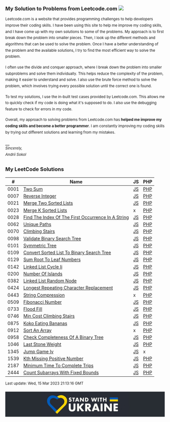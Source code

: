 ### My Solution to Problems from Leetcode.com <img src="https://media.giphy.com/media/ZECV5BL5Y6aM1M4Szj/giphy.gif" width="50">

<sup>Leetcode.com is a website that provides programming challenges to help developers improve their coding skills. I
have
been using this site to help me improve my coding skills, and I have come up with my own solutions to some of the
problems. My approach is to first break down the problem into smaller pieces. Then, I look up the different methods and
algorithms that can be used to solve the problem. Once I have a better understanding of the problem and the available
solutions, I try to find the most efficient way to solve the problem.

</sup><sup>
I often use the divide and conquer approach, where I break down the problem into smaller subproblems and solve them
individually. This helps reduce the complexity of the problem, making it easier to understand and solve. I also use the
brute force method to solve the problem, which involves trying every possible solution until the correct one is found.

</sup><sup>
To test my solutions, I use the in-built test cases provided by Leetcode.com. This allows me to quickly check if my code
is doing what it's supposed to do. I also use the debugging feature to check for errors in my code.

</sup><sup>
Overall, my approach to solving problems from Leetcode.com has **helped me improve my coding skills and become a better
programmer**. I am constantly improving my coding skills by trying out different solutions and learning from my
mistakes.</sup>

__<br/>
<sup>*Sincerely, <br/>
Andrii Sokol*</sup>

### My LeetCode Solutions

<!-- LeetCode Solutions Table -->
|   #   | Name  | JS   | PHP  |
|-------|-------|------|------|
| 0001 |   [Two Sum](https://leetcode.com/problems/two-sum/)   |  [JS](https://github.com/akunopaka/leetcode/blob/master/js/1--two-sum.js)  |  [PHP](https://github.com/akunopaka/leetcode/blob/master/php/1--two-sum.php)  |
| 0007 |   [Reverse Integer](https://leetcode.com/problems/reverse-integer/)   |  [JS](https://github.com/akunopaka/leetcode/blob/master/js/7--reverse-integer.js)  |  [PHP](https://github.com/akunopaka/leetcode/blob/master/php/7--reverse-integer.php)  |
| 0021 |   [Merge Two Sorted Lists](https://leetcode.com/problems/merge-two-sorted-lists/)   |  [JS](https://github.com/akunopaka/leetcode/blob/master/js/21--merge-two-sorted-lists.js)  |  [PHP](https://github.com/akunopaka/leetcode/blob/master/php/21--merge-two-sorted-lists.php)  |
| 0023 |   [Merge K Sorted Lists](https://leetcode.com/problems/merge-k-sorted-lists/)   |  x  |  [PHP](https://github.com/akunopaka/leetcode/blob/master/php/0023--merge-k-sorted-lists.php)  |
| 0028 |   [Find The Index Of The First Occurrence In A String](https://leetcode.com/problems/find-the-index-of-the-first-occurrence-in-a-string/)   |  [JS](https://github.com/akunopaka/leetcode/blob/master/js/28--find-the-index-of-the-first-occurrence-in-a-string.js)  |  [PHP](https://github.com/akunopaka/leetcode/blob/master/php/28--find-the-index-of-the-first-occurrence-in-a-string.php)  |
| 0062 |   [Unique Paths](https://leetcode.com/problems/unique-paths/)   |  [JS](https://github.com/akunopaka/leetcode/blob/master/js/62--unique-paths.js)  |  [PHP](https://github.com/akunopaka/leetcode/blob/master/php/62--unique-paths.php)  |
| 0070 |   [Climbing Stairs](https://leetcode.com/problems/climbing-stairs/)   |  [JS](https://github.com/akunopaka/leetcode/blob/master/js/70--climbing-stairs.js)  |  [PHP](https://github.com/akunopaka/leetcode/blob/master/php/70--climbing-stairs.php)  |
| 0098 |   [Validate Binary Search Tree](https://leetcode.com/problems/validate-binary-search-tree/)   |  [JS](https://github.com/akunopaka/leetcode/blob/master/js/98--validate-binary-search-tree.js)  |  [PHP](https://github.com/akunopaka/leetcode/blob/master/php/98--validate-binary-search-tree.php)  |
| 0101 |   [Symmetric Tree](https://leetcode.com/problems/symmetric-tree/)   |  [JS](https://github.com/akunopaka/leetcode/blob/master/js/0101--symmetric-tree.js)  |  [PHP](https://github.com/akunopaka/leetcode/blob/master/php/0101--symmetric-tree.php)  |
| 0109 |   [Convert Sorted List To Binary Search Tree](https://leetcode.com/problems/convert-sorted-list-to-binary-search-tree/)   |  [JS](https://github.com/akunopaka/leetcode/blob/master/js/0109--convert-sorted-list-to-binary-search-tree.js)  |  [PHP](https://github.com/akunopaka/leetcode/blob/master/php/0109--convert-sorted-list-to-binary-search-tree.php)  |
| 0129 |   [Sum Root To Leaf Numbers](https://leetcode.com/problems/sum-root-to-leaf-numbers/)   |  [JS](https://github.com/akunopaka/leetcode/blob/master/js/0129--sum-root-to-leaf-numbers.js)  |  [PHP](https://github.com/akunopaka/leetcode/blob/master/php/0129--sum-root-to-leaf-numbers.php)  |
| 0142 |   [Linked List Cycle Ii](https://leetcode.com/problems/linked-list-cycle-ii/)   |  [JS](https://github.com/akunopaka/leetcode/blob/master/js/142--linked-list-cycle-ii.js)  |  [PHP](https://github.com/akunopaka/leetcode/blob/master/php/142--linked-list-cycle-ii.php)  |
| 0200 |   [Number Of Islands](https://leetcode.com/problems/number-of-islands/)   |  [JS](https://github.com/akunopaka/leetcode/blob/master/js/200--number-of-islands.js)  |  [PHP](https://github.com/akunopaka/leetcode/blob/master/php/200--number-of-islands.php)  |
| 0382 |   [Linked List Random Node](https://leetcode.com/problems/linked-list-random-node/)   |  [JS](https://github.com/akunopaka/leetcode/blob/master/js/382--linked-list-random-node.js)  |  [PHP](https://github.com/akunopaka/leetcode/blob/master/php/382--linked-list-random-node.php)  |
| 0424 |   [Longest Repeating Character Replacement](https://leetcode.com/problems/longest-repeating-character-replacement/)   |  [JS](https://github.com/akunopaka/leetcode/blob/master/js/424--longest-repeating-character-replacement.js)  |  [PHP](https://github.com/akunopaka/leetcode/blob/master/php/424--longest-repeating-character-replacement.php)  |
| 0443 |   [String Compression](https://leetcode.com/problems/string-compression/)   |  x  |  [PHP](https://github.com/akunopaka/leetcode/blob/master/php/443--string-compression.php)  |
| 0509 |   [Fibonacci Number](https://leetcode.com/problems/fibonacci-number/)   |  [JS](https://github.com/akunopaka/leetcode/blob/master/js/509--fibonacci-number.js)  |  [PHP](https://github.com/akunopaka/leetcode/blob/master/php/509--fibonacci-number.php)  |
| 0733 |   [Flood Fill](https://leetcode.com/problems/flood-fill/)   |  [JS](https://github.com/akunopaka/leetcode/blob/master/js/733--flood-fill.js)  |  [PHP](https://github.com/akunopaka/leetcode/blob/master/php/733--flood-fill.php)  |
| 0746 |   [Min Cost Climbing Stairs](https://leetcode.com/problems/min-cost-climbing-stairs/)   |  [JS](https://github.com/akunopaka/leetcode/blob/master/js/746--min-cost-climbing-stairs.js)  |  [PHP](https://github.com/akunopaka/leetcode/blob/master/php/746--min-cost-climbing-stairs.php)  |
| 0875 |   [Koko Eating Bananas](https://leetcode.com/problems/koko-eating-bananas/)   |  [JS](https://github.com/akunopaka/leetcode/blob/master/js/875--koko-eating-bananas.js)  |  [PHP](https://github.com/akunopaka/leetcode/blob/master/php/875--koko-eating-bananas.php)  |
| 0912 |   [Sort An Array](https://leetcode.com/problems/sort-an-array/)   |  x  |  [PHP](https://github.com/akunopaka/leetcode/blob/master/php/912--sort-an-array.php)  |
| 0958 |   [Check Completeness Of A Binary Tree](https://leetcode.com/problems/check-completeness-of-a-binary-tree/)   |  [JS](https://github.com/akunopaka/leetcode/blob/master/js/958--check-completeness-of-a-binary-tree.js)  |  [PHP](https://github.com/akunopaka/leetcode/blob/master/php/958--check-completeness-of-a-binary-tree.php)  |
| 1046 |   [Last Stone Weight](https://leetcode.com/problems/last-stone-weight/)   |  [JS](https://github.com/akunopaka/leetcode/blob/master/js/1046--last-stone-weight.js)  |  [PHP](https://github.com/akunopaka/leetcode/blob/master/php/1046--last-stone-weight.php)  |
| 1345 |   [Jump Game Iv](https://leetcode.com/problems/jump-game-iv/)   |  [JS](https://github.com/akunopaka/leetcode/blob/master/js/1345--jump-game-iv.js)  |  x  |
| 1539 |   [Kth Missing Positive Number](https://leetcode.com/problems/kth-missing-positive-number/)   |  [JS](https://github.com/akunopaka/leetcode/blob/master/js/1539--kth-missing-positive-number.js)  |  [PHP](https://github.com/akunopaka/leetcode/blob/master/php/1539--kth-missing-positive-number.php)  |
| 2187 |   [Minimum Time To Complete Trips](https://leetcode.com/problems/minimum-time-to-complete-trips/)   |  [JS](https://github.com/akunopaka/leetcode/blob/master/js/2187--minimum-time-to-complete-trips.js)  |  [PHP](https://github.com/akunopaka/leetcode/blob/master/php/2187--minimum-time-to-complete-trips.php)  |
| 2444 |   [Count Subarrays With Fixed Bounds](https://leetcode.com/problems/count-subarrays-with-fixed-bounds/)   |  [JS](https://github.com/akunopaka/leetcode/blob/master/js/2444--count-subarrays-with-fixed-bounds.js)  |  [PHP](https://github.com/akunopaka/leetcode/blob/master/php/2444--count-subarrays-with-fixed-bounds.php)  |

<sup>Last update:  Wed, 15 Mar 2023 21:13:16 GMT</sub>
<!-- End LeetCode Solutions of Table -->

<img src="https://github.com/akunopaka/akunopaka/blob/main/img/Stand_with_Ukraine_Footer_h200.jpeg" title="Stand with Ukraine" alt="Stand with Ukraine" />
